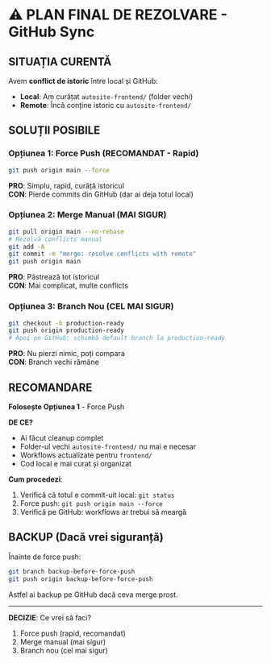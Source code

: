 # ⚠️ PLAN FINAL DE REZOLVARE - GitHub Sync

## SITUAȚIA CURENTĂ

Avem **conflict de istoric** între local și GitHub:
- **Local**: Am curățat `autosite-frontend/` (folder vechi)
- **Remote**: Încă conține istoric cu `autosite-frontend/`

## SOLUȚII POSIBILE

### Opțiunea 1: Force Push (RECOMANDAT - Rapid)
```bash
git push origin main --force
```
**PRO**: Simplu, rapid, curăță istoricul  
**CON**: Pierde commits din GitHub (dar ai deja totul local)

### Opțiunea 2: Merge Manual (MAI SIGUR)
```bash
git pull origin main --no-rebase
# Rezolvă conflicts manual
git add -A
git commit -m "merge: resolve conflicts with remote"
git push origin main
```
**PRO**: Păstrează tot istoricul  
**CON**: Mai complicat, multe conflicts

### Opțiunea 3: Branch Nou (CEL MAI SIGUR)
```bash
git checkout -b production-ready
git push origin production-ready
# Apoi pe GitHub: schimbă default branch la production-ready
```
**PRO**: Nu pierzi nimic, poți compara  
**CON**: Branch vechi rămâne

## RECOMANDARE

**Folosește Opțiunea 1** - Force Push

**DE CE?**
- Ai făcut cleanup complet
- Folder-ul vechi `autosite-frontend/` nu mai e necesar
- Workflows actualizate pentru `frontend/`
- Cod local e mai curat și organizat

**Cum procedezi**:
1. Verifică că totul e commit-uit local: `git status`
2. Force push: `git push origin main --force`
3. Verifică pe GitHub: workflows ar trebui să meargă

## BACKUP (Dacă vrei siguranță)

Înainte de force push:
```bash
git branch backup-before-force-push
git push origin backup-before-force-push
```

Astfel ai backup pe GitHub dacă ceva merge prost.

---

**DECIZIE**: Ce vrei să faci?
1. Force push (rapid, recomandat)
2. Merge manual (mai sigur)
3. Branch nou (cel mai sigur)
